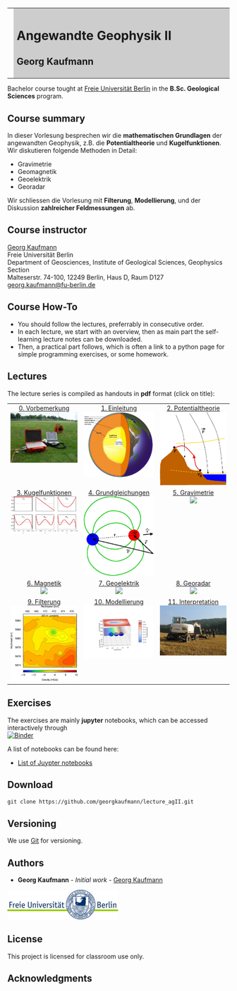 <meta http-equiv="Content-Type" content="text/html; charset=utf-8"/>
<table>
<tr><td><img style="height: 150px;" src="images/Muensterdorf2016_gk.jpg"></td>
<td bgcolor="#CDCDCD" style="width:600px">
<h1>Angewandte Geophysik II</h1>
<h2>Georg Kaufmann</h2>
</td>
</tr>
</table>

Bachelor course tought at [Freie Universität Berlin](http://fu-berlin.de) in the 
**B.Sc. Geological Sciences** program.

## Course summary

In dieser Vorlesung besprechen wir die **mathematischen Grundlagen** der angewandten Geophysik, z.B. die 
**Potentialtheorie** und **Kugelfunktionen**. Wir diskutieren folgende Methoden in Detail:

- Gravimetrie
- Geomagnetik
- Geoelektrik
- Georadar

Wir schliessen die Vorlesung mit **Filterung**, **Modellierung**, und der Diskussion **zahlreicher Feldmessungen** ab.

## Course instructor

[Georg Kaufmann](http://userpage.fu-berlin.de/~geodyn)<br>
Freie Universität Berlin<br>
Department of Geosciences, Institute of Geological Sciences, Geophysics Section<br>
Malteserstr. 74-100, 12249 Berlin, Haus D, Raum D127<br>
[georg.kaufmann@fu-berlin.de](mailto:georg.kaufmann@fu-berlin.de)

## Course How-To

- You should follow the lectures, preferrably in consecutive order.
- In each lecture, we start with an overview, then as main part the self-learning lecture notes can be downloaded.
- Then, a practical part follows, which is often a link to a python page for simple programming exercises, or some homework.

## Lectures

The lecture series is compiled as handouts in **pdf** format
(click on title):

<table>
<tr>
<td style="height: 30px;vertical-align:top;text-align:center">
<a href="handouts/Lecture_AngewandteII_00_Vorbemerkung_handout.pdf">0. Vorbemerkung</a> <br><img src='images/Muensterdorf2016_gk.jpg' style=width:50mm></td>
<td style="height: 30px;vertical-align:top;text-align:center">
<a href="handouts/Lecture_AngewandteII_01_Einleitung_handout.pdf">1. Einleitung</a> <br><img src='images/chapter/chap01.jpg' style=width:50mm></td>
<td style="height: 30px;vertical-align:top;text-align:center">
<a href="handouts/Lecture_AngewandteII_02_Potentialtheorie_handout.pdf">2. Potentialtheorie</a> <br><img src='images/chapter/chap02.jpg' style=width:50mm></td>
</tr>
<tr>
<td style="height: 30px;vertical-align:top;text-align:center">
<a href="handouts/Lecture_AngewandteII_03_Kugelfunktionen_handout.pdf">3. Kugelfunktionen</a> <br><img src='images/chapter/chap03.jpg' style=width:50mm></td>
<td style="height: 30px;vertical-align:top;text-align:center">
<a href="handouts/Lecture_AngewandteII_04_Grundgleichungen_handout.pdf">4. Grundgleichungen</a> <br><img src='images/chapter/chap04.jpg' style=width:50mm></td>
<td style="height: 30px;vertical-align:top;text-align:center">
<a href="handouts/Lecture_AngewandteII_05_Gravimetrie_handout.pdf">5. Gravimetrie</a> <br><img src='images/chapter/chap05.jpg' style=width:50mm></td>
</tr>
<tr>
<td style="height: 30px;vertical-align:top;text-align:center">
<a href="handouts/Lecture_AngewandteII_06_Magnetik_handout.pdf">6. Magnetik</a> <br><img src='images/chapter/chap06.jpg' style=width:50mm></td>
<td style="height: 30px;vertical-align:top;text-align:center">
<a href="handouts/Lecture_AngewandteII_07_Geoelektrik_handout.pdf">7. Geoelektrik</a> <br><img src='images/chapter/chap07.jpg' style=width:50mm></td>
<td style="height: 30px;vertical-align:top;text-align:center">
<a href="handouts/Lecture_AngewandteII_08_Georadar_handout.pdf">8. Georadar</a> <br><img src='images/chapter/chap08.jpg' style=width:50mm></td>
</tr>
<tr>
<td style="height: 30px;vertical-align:top;text-align:center">
<a href="handouts/Lecture_AngewandteII_09_Filterung_handout.pdf">9. Filterung</a> <br><img src='images/chapter/chap09.jpg' style=width:50mm></td>
<td style="height: 30px;vertical-align:top;text-align:center">
<a href="handouts/Lecture_AngewandteII_10_Modellierung_handout.pdf">10. Modellierung</a> <br><img src='images/chapter/chap10.jpg' style=width:50mm></td>
<td style="height: 30px;vertical-align:top;text-align:center">
<a href="handouts/Lecture_AngewandteII_11_Interpretation_handout.pdf">11. Interpretation</a> <br><img src='images/chapter/chap11.jpg' style=width:50mm></td>

</tr>
</table>

## Exercises

The exercises are mainly **jupyter** notebooks, which can be accessed interactively through<br>
[![Binder](https://mybinder.org/badge_logo.svg)](https://mybinder.org/v2/gh/georgkaufmann/lecture_agII.git/main?filepath=index.ipynb)

A list of notebooks can be found here:

- <a href="README_Notebooks.md" target="_blank">List of Juypter notebooks</a>

## Download
```
git clone https://github.com/georgkaufmann/lecture_agII.git
```

## Versioning

We use [Git](https://git-scm.com/) for versioning.

## Authors

* **Georg Kaufmann** - *Initial work* - [Georg Kaufmann](http://userpage.fu-berlin.de/~geodyn)

![](images/fu-logo.jpg)


## License

This project is licensed for classroom use only.

## Acknowledgments
